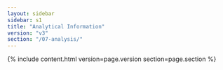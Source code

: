 ```yaml
---
layout: sidebar
sidebar: s1
title: "Analytical Information"
version: "v3"
section: "/07-analysis/"
---
```

{% include content.html version=page.version section=page.section %}
